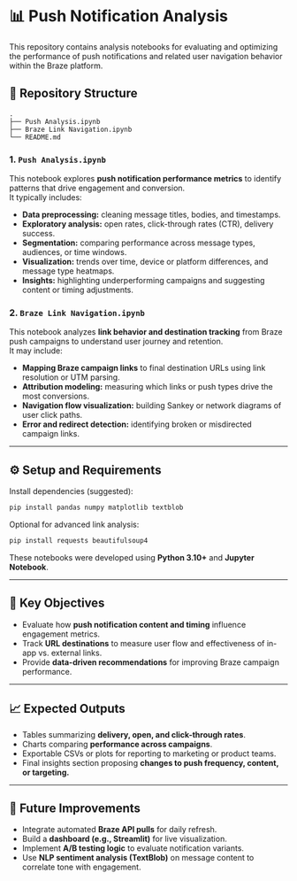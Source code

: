 # 📊 Push Notification Analysis

This repository contains analysis notebooks for evaluating and optimizing the performance of push notifications and related user navigation behavior within the Braze platform.

## 🧩 Repository Structure

```
.
├── Push Analysis.ipynb
├── Braze Link Navigation.ipynb
└── README.md
```

### 1. `Push Analysis.ipynb`
This notebook explores **push notification performance metrics** to identify patterns that drive engagement and conversion.  
It typically includes:
- **Data preprocessing:** cleaning message titles, bodies, and timestamps.  
- **Exploratory analysis:** open rates, click-through rates (CTR), delivery success.  
- **Segmentation:** comparing performance across message types, audiences, or time windows.  
- **Visualization:** trends over time, device or platform differences, and message type heatmaps.  
- **Insights:** highlighting underperforming campaigns and suggesting content or timing adjustments.

### 2. `Braze Link Navigation.ipynb`
This notebook analyzes **link behavior and destination tracking** from Braze push campaigns to understand user journey and retention.  
It may include:
- **Mapping Braze campaign links** to final destination URLs using link resolution or UTM parsing.  
- **Attribution modeling:** measuring which links or push types drive the most conversions.  
- **Navigation flow visualization:** building Sankey or network diagrams of user click paths.  
- **Error and redirect detection:** identifying broken or misdirected campaign links.  

---

## ⚙️ Setup and Requirements

Install dependencies (suggested):

```bash
pip install pandas numpy matplotlib textblob
```

Optional for advanced link analysis:
```bash
pip install requests beautifulsoup4
```

These notebooks were developed using **Python 3.10+** and **Jupyter Notebook**.

---

## 🧠 Key Objectives

- Evaluate how **push notification content and timing** influence engagement metrics.  
- Track **URL destinations** to measure user flow and effectiveness of in-app vs. external links.  
- Provide **data-driven recommendations** for improving Braze campaign performance.

---

## 📈 Expected Outputs

- Tables summarizing **delivery, open, and click-through rates**.  
- Charts comparing **performance across campaigns**.  
- Exportable CSVs or plots for reporting to marketing or product teams.  
- Final insights section proposing **changes to push frequency, content, or targeting.**

---

## 🧩 Future Improvements

- Integrate automated **Braze API pulls** for daily refresh.  
- Build a **dashboard (e.g., Streamlit)** for live visualization.  
- Implement **A/B testing logic** to evaluate notification variants.  
- Use **NLP sentiment analysis (TextBlob)** on message content to correlate tone with engagement.
